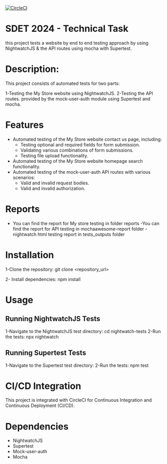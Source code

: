
[![CircleCI](https://circleci.com/gh/mariamfadel27/SDET-Technical-Task-2024.svg?style=svg)](https://app.circleci.com/pipelines/github/mariamfadel27/SDET-Technical-Task-2024/54/workflows/fcc4d55d-add1-4392-82e4-d80e8d4c090c)
# SDET 2024 - Technical Task
this project tests a website by end to end testing approach by using NightwatchJS
& the API routes using mocha with Supertest. 
# Description:
This project consists of automated tests for two parts:

1-Testing the My Store website using NightwatchJS.
2-Testing the API routes.
provided by the mock-user-auth module using Supertest and mocha.
# Features
- Automated testing of the My Store website contact us page, including:
  - Testing optional and required fields for form submission.
  - Validating various combinations of form submissions.
  - Testing file upload functionality.
- Automated testing of the My Store website homepage search functionality.
- Automated testing of the mock-user-auth API routes with various scenarios:
  - Valid and invalid request bodies.
  - Valid and invalid authorization.
# Reports
- You can find the report for My store testing in folder reports -You can find the report for API testing in mochaawesome-report folder
-nightwatch html testing report in tests_outputs folder
# Installation
 1-Clone the repository: git clone <repository_url>

 2- Install dependencies: npm install

# Usage
## Running NightwatchJS Tests
1-Navigate to the NightwatchJS test directory: cd nightwatch-tests
2-Run the tests: npx nightwatch
## Running Supertest Tests
1-Navigate to the Supertest test directory:
2-Run the tests: npm test
# CI/CD Integration
This project is integrated with CircleCI for Continuous Integration and Continuous Deployment (CI/CD).

# Dependencies
- NightwatchJS
- Supertest
- Mock-user-auth
- Mocha
